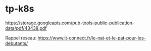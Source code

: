 # tp-k8s

https://storage.googleapis.com/pub-tools-public-publication-data/pdf/43438.pdf

Rappel reseau: https://www.it-connect.fr/le-nat-et-le-pat-pour-les-debutants/
